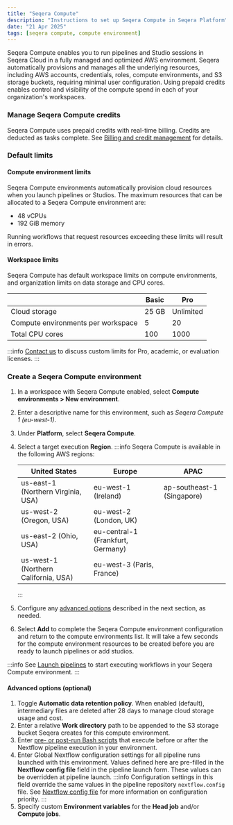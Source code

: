 ```yaml
---
title: "Seqera Compute"
description: "Instructions to set up Seqera Compute in Seqera Platform"
date: "21 Apr 2025"
tags: [seqera compute, compute environment]
---
```


Seqera Compute enables you to run pipelines and Studio sessions in Seqera Cloud in a fully managed and optimized AWS environment. Seqera automatically provisions and manages all the underlying resources, including AWS accounts, credentials, roles, compute environments, and S3 storage buckets, requiring minimal user configuration. Using prepaid credits enables control and visibility of the compute spend in each of your organization's workspaces.

### Manage Seqera Compute credits 

Seqera Compute uses prepaid credits with real-time billing. Credits are deducted as tasks complete. See [Billing and credit management](../administration/credit-management.md) for details.

### Default limits

#### Compute environment limits

Seqera Compute environments automatically provision cloud resources when you launch pipelines or Studios. The maximum resources that can be allocated to a Seqera Compute environment are:

- 48 vCPUs
- 192 GiB memory

Running workflows that request resources exceeding these limits will result in errors. 

#### Workspace limits

Seqera Compute has default workspace limits on compute environments, and organization limits on data storage and CPU cores. 

|                                    | **Basic**                        | **Pro**                            |
|------------------------------------|----------------------------------|------------------------------------|
| Cloud storage                      | 25 GB                            | Unlimited                          |
| Compute environments per workspace | 5                                | 20                                 |
| Total CPU cores                    | 100                              | 1000                               |

:::info
[Contact us](https://seqera.io/contact-us/) to discuss custom limits for Pro, academic, or evaluation licenses. 
:::

### Create a Seqera Compute environment 

1. In a workspace with Seqera Compute enabled, select **Compute environments > New environment**.
1. Enter a descriptive name for this environment, such as _Seqera Compute 1 (eu-west-1)_.
1. Under **Platform**, select **Seqera Compute**. 
1. Select a target execution **Region**. 
    :::info
    Seqera Compute is available in the following AWS regions: 

    | United States | Europe | APAC |
    |--------------|--------|------|
    | us-east-1 (Northern Virginia, USA) | eu-west-1 (Ireland) | ap-southeast-1 (Singapore) |
    | us-west-2 (Oregon, USA) | eu-west-2 (London, UK) | |
    | us-east-2 (Ohio, USA) | eu-central-1 (Frankfurt, Germany) | |
    | us-west-1 (Northern California, USA) | eu-west-3 (Paris, France) | |
    :::
1. Configure any [advanced options](#advanced-options-optional) described in the next section, as needed.
1. Select **Add** to complete the Seqera Compute environment configuration and return to the compute environments list. It will take a few seconds for the compute environment resources to be created before you are ready to launch pipelines or add studios. 

:::info 
See [Launch pipelines](../launch/launchpad) to start executing workflows in your Seqera Compute environment.
:::

#### Advanced options (optional)

1. Toggle **Automatic data retention policy**. When enabled (default), intermediary files are deleted after 28 days to manage cloud storage usage and cost.
1. Enter a relative **Work directory** path to be appended to the S3 storage bucket Seqera creates for this compute environment. 
1. Enter [pre- or post-run Bash scripts](../launch/advanced#pre-and-post-run-scripts) that execute before or after the Nextflow pipeline execution in your environment.
1. Enter Global Nextflow configuration settings for all pipeline runs launched with this environment. Values defined here are pre-filled in the **Nextflow config file** field in the pipeline launch form. These values can be overridden at pipeline launch. 
    :::info
    Configuration settings in this field override the same values in the pipeline repository `nextflow.config` file. See [Nextflow config file](../launch/advanced#nextflow-config-file) for more information on configuration priority. 
    :::
1. Specify custom **Environment variables** for the **Head job** and/or **Compute jobs**.
